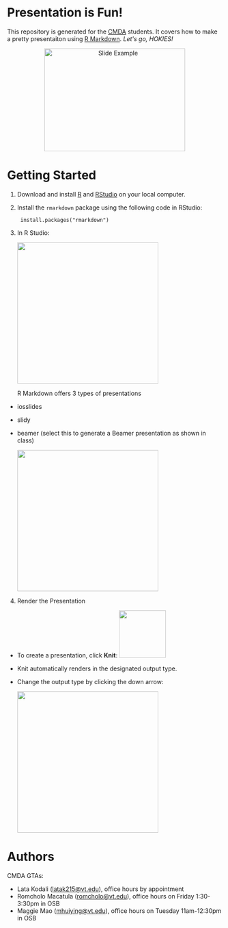 # Presentation is Fun!
This repository is generated for the [CMDA](http://www.math.vt.edu/people/embree/cmda4864/) students. It covers how to make a pretty presentaiton using [R Markdown](https://rmarkdown.rstudio.com/). 
*Let's go, HOKIES!*

<p align="center">
<img src="https://github.com/mhuiying/CMDA-capstone_PresentationIsFun/blob/master/img/RMarkdown_Beamer_preview.PNG" width="330" height="240" title="Slide Example">
</p>

# Getting Started
1. Download and install [R](https://www.r-project.org/) and [RStudio](https://www.rstudio.com/) on your local computer. 
2. Install the `rmarkdown` package using the following code in RStudio:

        install.packages("rmarkdown")
    
3. In R Studio:

    <img src="https://github.com/mhuiying/CMDA-capstone_PresentationIsFun/blob/master/img/1.png" width="330">

    R Markdown offers 3 types of presentations
* iosslides
* slidy
* beamer (select this to generate a Beamer presentation as shown in class)
        
    <img src="https://github.com/mhuiying/CMDA-capstone_PresentationIsFun/blob/master/img/2.png" width="330">
    
4. Render the Presentation
* To create a presentation, click **Knit**: <img src="https://github.com/mhuiying/CMDA-capstone_PresentationIsFun/blob/master/img/3.png" width="110">
* Knit automatically renders in the designated output type.
* Change the output type by clicking the down arrow:

    <img src="https://github.com/mhuiying/CMDA-capstone_PresentationIsFun/blob/master/img/4.png" width="330">


# Authors
CMDA GTAs:
* Lata Kodali (latak215@vt.edu), office hours by appointment 
* Romcholo Macatula (romcholo@vt.edu), office hours on Friday 1:30-3:30pm in OSB
* Maggie Mao (mhuiying@vt.edu), office hours on Tuesday 11am-12:30pm in OSB
